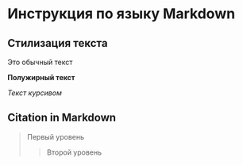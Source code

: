 # Инструкция по языку Markdown

## Стилизация текста

Это обычный текст

**Полужирный текст**

*Текст курсивом*
## Citation in Markdown
> Первый уровень
>> Второй уровень
